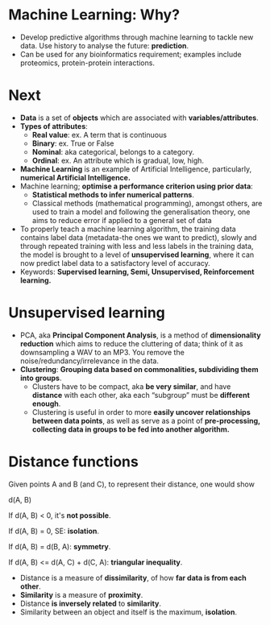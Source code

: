 # Machine Learning: Why?

* Develop predictive algorithms through machine learning to tackle new data. Use history to analyse the future: **prediction**.  
* Can be used for any bioinformatics requirement; examples include proteomics, protein-protein interactions.

# Next

* **Data** is a set of **objects** which are associated with **variables/attributes**.   
* **Types of attributes**:  
  * **Real value**: ex. A term that is continuous  
  * **Binary**: ex. True or False  
  * **Nominal**: aka categorical, belongs to a category.  
  * **Ordinal**: ex. An attribute which is gradual, low, high.  
* **Machine Learning** is an example of Artificial Intelligence, particularly, **numerical Artificial Intelligence.**  
* Machine learning; **optimise a performance criterion using prior data**:  
  * **Statistical methods to infer numerical patterns**.  
  * Classical methods (mathematical programming), amongst others, are used to train a model and following the generalisation theory, one aims to reduce error if applied to a general set of data  
* To properly teach a machine learning algorithm, the training data contains label data (metadata-the ones we want to predict), slowly and through repeated training with less and less labels in the training data, the model is brought to a level of **unsupervised learning**, where it can now predict label data to a satisfactory level of accuracy.   
* Keywords: **Supervised learning, Semi, Unsupervised, Reinforcement learning.**

# Unsupervised learning

* PCA, aka **Principal Component Analysis**, is a method of **dimensionality reduction** which aims to reduce the cluttering of data; think of it as downsampling a WAV to an MP3. You remove the noise/redundancy/irrelevance in the data.  
* **Clustering**: **Grouping data based on commonalities, subdividing them into groups**.  
  * Clusters have to be compact, aka **be very similar**, and have **distance** with each other, aka each “subgroup” must be **different enough**.  
  * Clustering is useful in order to more **easily uncover relationships between data points**, as well as serve as a point of **pre-processing, collecting data in groups to be fed into another algorithm.**  
    

# Distance functions

Given points A and B (and C), to represent their distance, one would show

d(A, B)

If  d(A, B) \< 0, it's **not possible**.

If  d(A, B) \= 0, SE: **isolation**.

If  d(A, B) \= d(B, A): **symmetry**.

If d(A, B) \<= d(A, C) \+ d(C, A): **triangular inequality**.

* Distance is a measure of **dissimilarity**, of how **far data is from each other**.   
* **Similarity** is a measure of **proximity**.  
* Distance **is inversely related** to **similarity**.  
* Similarity between an object and itself is the maximum, **isolation**.


